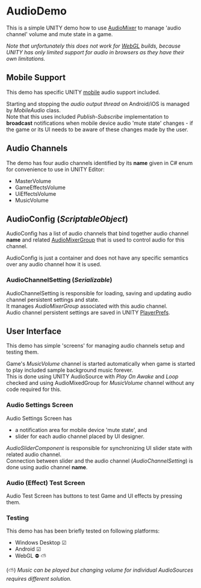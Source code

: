 # AudioDemo

This is a simple UNITY demo how to use [AudioMixer](https://docs.unity3d.com/Manual/AudioMixer.html) to manage 'audio
channel' volume and mute state in a game.

_Note that unfortunately this does not work for [WebGL](https://docs.unity3d.com/Manual/webgl-audio.html) builds,
because UNITY has only limited support for audio in browsers as they have their own limitations._

## Mobile Support

This demo has specific UNITY [mobile](https://docs.unity3d.com/ScriptReference/AudioSettings.Mobile.html) audio support
included.

Starting and stopping the _audio output thread_ on Android/iOS is managed by _MobileAudio_ class.  
Note that this uses included _Publish-Subscribe_ implementation to **broadcast** notifications when mobile device
audio 'mute state' changes -
if the game or its UI needs to be aware of these changes made by the user.

## Audio Channels

The demo has four audio channels identified by its **name** given in C# enum for convenience to use in UNITY Editor:

* MasterVolume
* GameEffectsVolume
* UiEffectsVolume
* MusicVolume

## AudioConfig (_ScriptableObject_)

AudioConfig has a list of audio channels that bind together audio channel **name** and
related [AudioMixerGroup](https://docs.unity3d.com/ScriptReference/Audio.AudioMixerGroup.html) that is used to control
audio for this channel.

AudioConfig is just a container and does not have any specific semantics over any audio channel how it is used.

### AudioChannelSetting (_Serializable_)

AudioChannelSetting is responsible for loading, saving and updating audio channel persistent settings and state.  
It manages _AudioMixerGroup_ associated with this audio channel.  
Audio channel persistent settings are saved in
UNITY [PlayerPrefs](https://docs.unity3d.com/ScriptReference/PlayerPrefs.html).

## User Interface

This demo has simple 'screens' for managing audio channels setup and testing them.

Game's _MusicVolume_ channel is started automatically when game is started to play included sample background music
forever.  
This is done using UNITY AudioSource with _Play On Awake_ and _Loop_ checked and using AudioMixedGroup for _MusicVolume_
channel without any code required for this.

### Audio Settings Screen

Audio Settings Screen has

* a notification area for mobile device 'mute state', and
* slider for each audio channel placed by UI designer.

_AudioSliderComponent_ is responsible for synchronizing UI slider state with related audio channel.  
Connection between slider and the audio channel (_AudioChannelSetting_) is done using audio channel **name**.

### Audio (Effect) Test Screen

Audio Test Screen has buttons to test Game and UI effects by pressing them.

### Testing

This demo has has been briefly tested on following platforms:

* Windows Desktop ☑
* Android ☑
* WebGL ⛔ ⛅

(⛅) _Music can be played but changing volume for individual AudioSources requires different solution._
